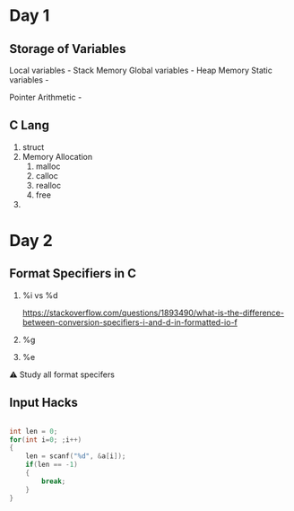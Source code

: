 # Day 1

## Storage of Variables

Local variables - Stack Memory 
Global variables - Heap Memory 
Static variables - 


Pointer Arithmetic - 

## C Lang

1. struct
1. Memory Allocation
    1. malloc
    1. calloc
    1. realloc
    1. free
1.  

# Day 2

## Format Specifiers  in C

1. %i vs %d

    https://stackoverflow.com/questions/1893490/what-is-the-difference-between-conversion-specifiers-i-and-d-in-formatted-io-f

1. %g 

1. %e 

:warning: Study all format specifers

## Input Hacks

```c

int len = 0;
for(int i=0; ;i++) 
{
    len = scanf("%d", &a[i]);
    if(len == -1) 
    {
        break;
    }
}
```